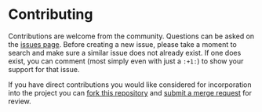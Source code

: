 Contributing
============

Contributions are welcome from the community. Questions can be asked on the
[issues page][1]. Before creating a new issue, please take a moment to search
and make sure a similar issue does not already exist. If one does exist, you
can comment (most simply even with just a `:+1:`) to show your support for that
issue.

If you have direct contributions you would like considered for incorporation
into the project you can [fork this repository][2] and
[submit a merge request][3] for review.



[1]: https://code.usgs.gov/wma/national-iwaas/NWAA/nwaa-1a-releases/iwaas-water-supply/-/issues
[2]: https://docs.gitlab.com/ee/user/project/working_with_projects.html#fork-a-project
[3]: https://docs.gitlab.com/ee/user/project/merge_requests/
